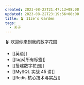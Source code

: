 ```yaml
---
created: 2023-08-22T21:47:13+08:00
updated: 2023-08-22T23:19:56+08:00
title: 🪴 11ze's Garden
tags:
  - 关于
---
```


🪴 欢迎你来到我的数字花园

- [[英语]]
- [[tags|所有标签]]
- [[搭建数字花园]]
- [[MySQL 实战 45 讲]]
- [[Redis 核心技术与实战]]
